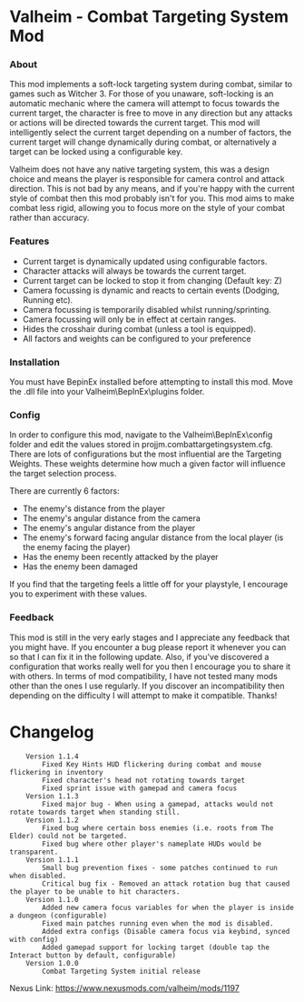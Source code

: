 # Valheim - Combat Targeting System Mod

### About
This mod implements a soft-lock targeting system during combat, similar to games such as Witcher 3.
For those of you unaware, soft-locking is an automatic mechanic where the camera will attempt to focus towards the current target, the character is free to move in any direction but any attacks or actions will be directed towards the current target. This mod will intelligently select the current target depending on a number of factors, the current target will change dynamically during combat, or alternatively a target can be locked using a configurable key.

Valheim does not have any native targeting system, this was a design choice and means the player is responsible for camera control and attack direction. This is not bad by any means, and if you're happy with the current style of combat then this mod probably isn't for you. This mod aims to make combat less rigid, allowing you to focus more on the style of your combat rather than accuracy.

### Features
* Current target is dynamically updated using configurable factors.
* Character attacks will always be towards the current target.
* Current target can be locked to stop it from changing (Default key: Z)
* Camera focussing is dynamic and reacts to certain events (Dodging, Running etc).
* Camera focussing is temporarily disabled whilst running/sprinting.
* Camera focussing will only be in effect at certain ranges.
* Hides the crosshair during combat (unless a tool is equipped).
* All factors and weights can be configured to your preference

### Installation
You must have BepinEx installed before attempting to install this mod.
Move the .dll file into your Valheim\BepInEx\plugins folder.

### Config
In order to configure this mod, navigate to the Valheim\BepInEx\config folder and edit the values stored in projjm.combattargetingsystem.cfg. There are lots of configurations but the most influential are the Targeting Weights. These weights determine how much a given factor will influence the target selection process.

There are currently 6 factors:
* The enemy's distance from the player
* The enemy's angular distance from the camera
* The enemy's angular distance from the player
* The enemy's forward facing angular distance from the local player (is the enemy facing the player)
* Has the enemy been recently attacked by the player
* Has the enemy been damaged

If you find that the targeting feels a little off for your playstyle, I encourage you to experiment with these values.

### Feedback
This mod is still in the very early stages and I appreciate any feedback that you might have. If you encounter a bug please report it whenever you can so that I can fix it in the following update. Also, if you've discovered a configuration that works really well for you then I encourage you to share it with others.
In terms of mod compatibility, I have not tested many mods other than the ones I use regularly. If you discover an incompatibility then depending on the difficulty I will attempt to make it compatible. Thanks!

# Changelog
        Version 1.1.4
            Fixed Key Hints HUD flickering during combat and mouse flickering in inventory
            Fixed character's head not rotating towards target
            Fixed sprint issue with gamepad and camera focus
        Version 1.1.3
            Fixed major bug - When using a gamepad, attacks would not rotate towards target when standing still.
        Version 1.1.2
            Fixed bug where certain boss enemies (i.e. roots from The Elder) could not be targeted.
            Fixed bug where other player's nameplate HUDs would be transparent.
        Version 1.1.1
            Small bug prevention fixes - some patches continued to run when disabled.
            Critical bug fix - Removed an attack rotation bug that caused the player to be unable to hit characters.
        Version 1.1.0
            Added new camera focus variables for when the player is inside a dungeon (configurable)
            Fixed main patches running even when the mod is disabled.
            Added extra configs (Disable camera focus via keybind, synced with config)
            Added gamepad support for locking target (double tap the Interact button by default, configurable)
        Version 1.0.0
            Combat Targeting System initial release
            
Nexus Link: https://www.nexusmods.com/valheim/mods/1197
